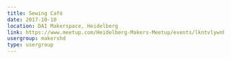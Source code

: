 ```yaml
---
title: Sewing Café
date: 2017-10-10
location: DAI Makerspace, Heidelberg
link: https://www.meetup.com/Heidelberg-Makers-Meetup/events/lkntvlywnbnb/
usergroup: makershd
type: usergroup
---
```

